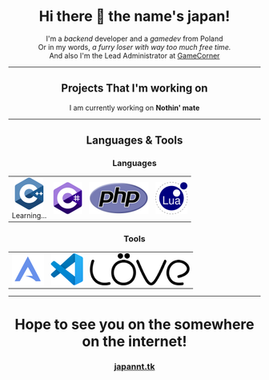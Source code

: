 <h1 align="center">Hi there 👋 the name's japan!</h1>
<p align="center">I'm a <i>backend</i> developer and a <i>gamedev</i> from Poland<br>Or in my words, <i>a furry loser with way too much free time.</i><br>And also I'm the Lead Administrator at <a href="https://gamecorner.ml">GameCorner</a></p>
<hr />
<h2 align="center">Projects That I'm working on</h3>
<p align="center">I am currently working on <b>Nothin' mate</b></p>
<!--<p align="right"><i>aaand nothing else really :p</i><p>-->
<hr />
<h2 align="center">Languages & Tools</h3>
<table align="center">
	<h3 align="center">Languages</h3>
	<tbody>
		<tr>
			<td align="center">
				<img height=64px src="https://raw.githubusercontent.com/japannt/japannt/main/cpp.png" /><br>
				Learning...
			</td>
			<td align="center">
				<img height=64px src="https://raw.githubusercontent.com/japannt/japannt/main/csharp.png" />
			</td>
			<td align="center">
				<img height=64px src="https://raw.githubusercontent.com/japannt/japannt/main/php.png" />
			</td>
			<td align="center">
				<img height=64px src="https://raw.githubusercontent.com/japannt/japannt/main/lua.png" />
			</td>
		</tr>
	</tbody>
</table>
<table align="center">
	<tbody>
		<h3 align="center">Tools</h3>
		<tr>
			<td align="center">
				<img height=64px src="https://raw.githubusercontent.com/japannt/japannt/main/arco.png" />
			</td>
			<td align="center">
				<img height=64px src="https://raw.githubusercontent.com/japannt/japannt/main/vscode.png" />
			</td>
			<td align="center">
				<img height=64px src="https://raw.githubusercontent.com/japannt/japannt/main/love2d.png" />
			</td>
		</tr>
	</tbody>
</table>
<hr />
<h1 align="center">Hope to see you on the somewhere on the internet!</h1>
<h3 align="center"><a href="https://japannt.tk">japannt.tk</a></h3>
